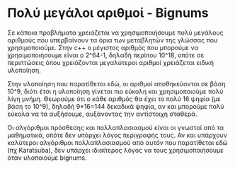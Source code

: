 # Πολύ μεγάλοι αριθμοί - Bignums

Σε κάποια προβλήματα χρειάζεται να χρησιμοποιήσουμε πολύ μεγάλους αριθμούς που υπερβαίνουν τα όρια των μεταβλητών της γλώσσας που χρησιμοποιούμε. Στην c++ ο μέγιστος αριθμός που μπορούμε να χρησιμοποιήσουμε είναι ο 2^64-1, δηλαδή περίπου 10^18, οπότε σε περιπτώσεις όπου χρειάζονται μεγαλύτεροι αριθμοί χρειάζεται ειδική υλοποίηση.

Στην υλοποίηση που παρατίθεται εδώ, οι αριθμοί αποθηκεύονται σε βάση 10^9, διότι έτσι η υλοποίηση γίνεται πιο εύκολη και χρησιμοποιούμε πολύ λίγη μνήμη. Θεωρούμε ότι ο κάθε αριθμός θα έχει το πολύ 16 ψηφία (με βάση το 10^9), δηλαδή 9\*16=144 δεκαδικά ψηφία, αν και μπορούμε πολύ εύκολα να τα αυξήσουμε, αυξάνοντας την αντίστοιχη σταθερά.

Οι αλγόριθμοι πρόσθεσης και πολλαπλασιασμού είναι οι γνωστοί από τα μαθηματικά, οπότε δεν υπάρχει λόγος περιγραφής τους. Αν και υπάρχουν καλύτεροι αλγόριθμοι πολλαπλασιασμού από αυτόν που παρατίθεται εδώ (πχ Karatsuba), δεν υπάρχει ιδιαίτερος λόγος να τους χρησιμοποιήσουμε όταν υλοποιούμε bignums.
